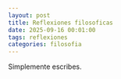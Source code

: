 ```yaml
---
layout: post
title: Reflexiones filosoficas
date: 2025-09-16 00:01:00
tags: reflexiones
categories: filosofia
---
```



Simplemente escribes.

